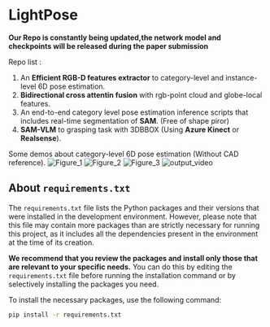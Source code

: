 # LightPose

**Our Repo is constantly being updated,the network model and checkpoints will be released during the paper submission**

Repo list : 

1. An **Efficient RGB-D features extractor** to category-level and instance-level 6D pose estimation.
2. **Bidirectional cross attentin fusion** with rgb-point cloud and globe-local features. 
3. An end-to-end category level pose estimation inference scripts that includes real-time segmentation of **SAM**. (Free of shape piror)
4. **SAM-VLM** to grasping task with 3DBBOX (Using **Azure Kinect** or **Realsense**).
   
Some demos about category-level 6D pose estimation (Without CAD reference).
![Figure_1](https://github.com/houph4/Efficient6D-SAM-VLM-to-Grasping-task/assets/90714020/a4f72f66-477e-43bf-aac8-8ebccfcee4e7)
![Figure_2](https://github.com/houph4/Efficient6D-SAM-VLM-to-Grasping-task/assets/90714020/a9ceaa92-3c4e-42ee-b5dd-bee74f6247b9)
![Figure_3](https://github.com/houph4/Efficient6D-SAM-VLM-to-Grasping-task/assets/90714020/574d96d4-51ae-4c38-b615-799dec31d0c7)
![output_video](https://github.com/houph4/Efficient6D-SAM-VLM-to-Grasping-task/assets/90714020/a6a887d7-95bc-4993-a1be-d33d1fde10dc)




## About `requirements.txt`

The `requirements.txt` file lists the Python packages and their versions that were installed in the development environment. However, please note that this file may contain more packages than are strictly necessary for running this project, as it includes all the dependencies present in the environment at the time of its creation.

**We recommend that you review the packages and install only those that are relevant to your specific needs.** You can do this by editing the `requirements.txt` file before running the installation command or by selectively installing the packages you need.

To install the necessary packages, use the following command:

```bash
pip install -r requirements.txt
